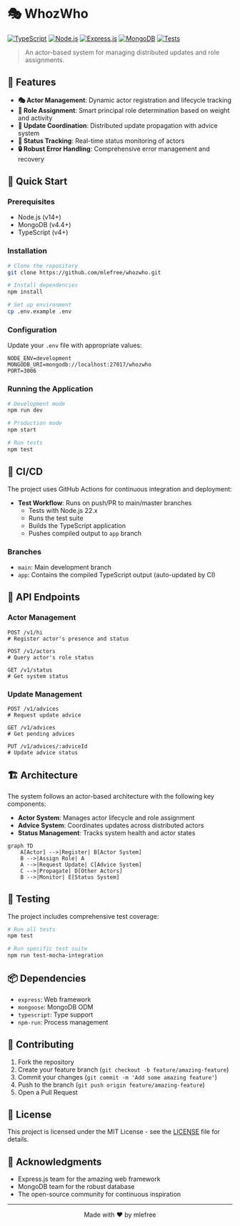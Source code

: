 # 🎭 WhozWho

[![TypeScript](https://img.shields.io/badge/TypeScript-007ACC?style=for-the-badge&logo=typescript&logoColor=white)](https://www.typescriptlang.org/)
[![Node.js](https://img.shields.io/badge/Node.js-339933?style=for-the-badge&logo=nodedotjs&logoColor=white)](https://nodejs.org/)
[![Express.js](https://img.shields.io/badge/Express.js-000000?style=for-the-badge&logo=express&logoColor=white)](https://expressjs.com/)
[![MongoDB](https://img.shields.io/badge/MongoDB-47A248?style=for-the-badge&logo=mongodb&logoColor=white)](https://www.mongodb.com/)
[![Tests](https://github.com/mlefree/whozwho/actions/workflows/test.yml/badge.svg)](https://github.com/mlefree/whozwho/actions/workflows/test.yml)

> An actor-based system for managing distributed updates and role assignments.

## 🌟 Features

- **🎭 Actor Management**: Dynamic actor registration and lifecycle tracking
- **👑 Role Assignment**: Smart principal role determination based on weight and activity
- **🔄 Update Coordination**: Distributed update propagation with advice system
- **🎯 Status Tracking**: Real-time status monitoring of actors
- **🔒 Robust Error Handling**: Comprehensive error management and recovery

## 🚀 Quick Start

### Prerequisites

- Node.js (v14+)
- MongoDB (v4.4+)
- TypeScript (v4+)

### Installation

```bash
# Clone the repository
git clone https://github.com/mlefree/whozwho.git

# Install dependencies
npm install

# Set up environment
cp .env.example .env
```

### Configuration

Update your `.env` file with appropriate values:

```env
NODE_ENV=development
MONGODB_URI=mongodb://localhost:27017/whozwho
PORT=3006
```

### Running the Application

```bash
# Development mode
npm run dev

# Production mode
npm start

# Run tests
npm test
```

## 🔄 CI/CD

The project uses GitHub Actions for continuous integration and deployment:

- **Test Workflow**: Runs on push/PR to main/master branches
  - Tests with Node.js 22.x
  - Runs the test suite
  - Builds the TypeScript application
  - Pushes compiled output to `app` branch

### Branches

- `main`: Main development branch
- `app`: Contains the compiled TypeScript output (auto-updated by CI)

## 🎯 API Endpoints

### Actor Management

```http
POST /v1/hi
# Register actor's presence and status

POST /v1/actors
# Query actor's role status

GET /v1/status
# Get system status
```

### Update Management

```http
POST /v1/advices
# Request update advice

GET /v1/advices
# Get pending advices

PUT /v1/advices/:adviceId
# Update advice status
```

## 🏗 Architecture

The system follows an actor-based architecture with the following key components:

- **Actor System**: Manages actor lifecycle and role assignment
- **Advice System**: Coordinates updates across distributed actors
- **Status Management**: Tracks system health and actor states

```mermaid
graph TD
    A[Actor] -->|Register| B[Actor System]
    B -->|Assign Role| A
    A -->|Request Update| C[Advice System]
    C -->|Propagate| D[Other Actors]
    B -->|Monitor| E[Status System]
```

## 🧪 Testing

The project includes comprehensive test coverage:

```bash
# Run all tests
npm test

# Run specific test suite
npm run test-mocha-integration
```

## 📦 Dependencies

- `express`: Web framework
- `mongoose`: MongoDB ODM
- `typescript`: Type support
- `npm-run`: Process management

## 🤝 Contributing

1. Fork the repository
2. Create your feature branch (`git checkout -b feature/amazing-feature`)
3. Commit your changes (`git commit -m 'Add some amazing feature'`)
4. Push to the branch (`git push origin feature/amazing-feature`)
5. Open a Pull Request

## 📄 License

This project is licensed under the MIT License - see the [LICENSE](LICENSE) file for details.

## 🙏 Acknowledgments

- Express.js team for the amazing web framework
- MongoDB team for the robust database
- The open-source community for continuous inspiration

---

<p align="center">Made with ❤️ by mlefree</p>
